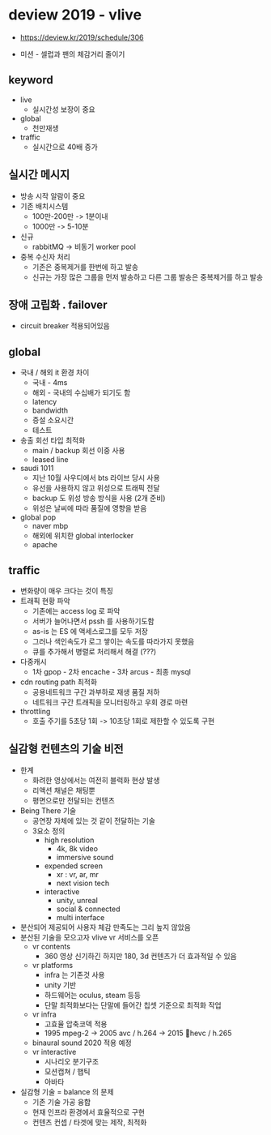 # deview 2019 - vlive

* https://deview.kr/2019/schedule/306

* 미션 - 셀럽과 팬의 체감거리 줄이기

## keyword 
* live
    * 실시간성 보장이 중요
* global
    * 천만재생
* traffic
    * 실시간으로 40배 증가

## 실시간 메시지
* 방송 시작 알람이 중요
* 기존 배치시스템
    * 100만-200만 -> 1분이내
    * 1000만 -> 5-10분
* 신규
    * rabbitMQ -> 비동기 worker pool
* 중복 수신자 처리
    * 기존은 중복제거를 한번에 하고 발송
    * 신규는 가장 많은 그룹을 먼저 발송하고 다른 그룹 발송은 중복제거를 하고 발송

## 장애 고립화 . failover
* circuit breaker 적용되어있음

## global
* 국내 / 해외 it 환경 차이
    * 국내 - 4ms
    * 해외 - 국내의 수십배가 되기도 함
    * latency
    * bandwidth
    * 증설 소요시간
    * 테스트
* 송출 회선 타입 최적화
    * main / backup 회선 이중 사용
    * leased line
* saudi 1011
    * 지난 10월 사우디에서 bts 라이브 당시 사용
    * 유선을 사용하지 않고 위성으로 트래픽 전달
    * backup 도 위성 방송 방식을 사용 (2개 준비)
    * 위성은 날씨에 따라 품질에 영향을 받음
* global pop
    * naver mbp
    * 해외에 위치한 global interlocker
    * apache

## traffic
* 변화량이 매우 크다는 것이 특징
* 트래픽 현황 파악
    * 기존에는 access log 로 파악
    * 서버가 늘어나면서 pssh 를 사용하기도함
    * as-is 는 ES 에 액세스로그를 모두 저장
    * 그러나 색인속도가 로그 쌓이는 속도를 따라가지 못했음
    * 큐를 추가해서 병렬로 처리해서 해결 (???)
* 다중캐시
    * 1차 gpop - 2차 encache - 3차 arcus - 최종 mysql
* cdn routing path 최적화
    * 공용네트워크 구간 과부하로 재생 품질 저하
    * 네트워크 구간 트래픽을 모니터링하고 우회 경로 마련
* throttling
    * 호출 주기를 5초당 1회 -> 10초당 1회로 제한할 수 있도록 구현

## 실감형 컨텐츠의 기술 비전
* 한계
    * 화려한 영상에서는 여전히 블럭화 현상 발생
    * 리액션 채널은 채팅뿐
    * 평면으로만 전달되는 컨텐츠
* Being There 기술
    * 공연장 자체에 있는 것 같이 전달하는 기술
    * 3요소 정의
        * high resolution
            * 4k, 8k video
            * immersive sound
        * expended screen
            * xr : vr, ar, mr
            * next vision tech
        * interactive
            * unity, unreal
            * social & connected
            * multi interface
* 분산되어 제공되어 사용자 체감 만족도는 그리 높지 않았음
* 분산된 기술을 모으고자 vlive vr 서비스를 오픈
    * vr contents
        * 360 영상 신기하긴 하지만 180, 3d 컨텐츠가 더 효과적일 수 있음
    * vr platforms
        * infra 는 기존것 사용
        * unity 기반
        * 하드웨어는 oculus, steam 등등
        * 단말 최적화보다는 단말에 들어간 칩셋 기준으로 최적화 작업
    * vr infra
        * 고효율 압축코덱 적용
        * 1995 mpeg-2 -> 2005 avc / h.264 -> 2015 hevc / h.265
    * binaural sound 2020 적용 예정
    * vr interactive
        * 시나리오 분기구조
        * 모션캡쳐 / 햅틱
        * 아바타
* 실감형 기술 = balance 의 문제
    * 기존 기술 가공 융합
    * 현재 인프라 환경에서 효율적으로 구현
    * 컨텐츠 컨셉 / 타겟에 맞는 제작, 최적화
